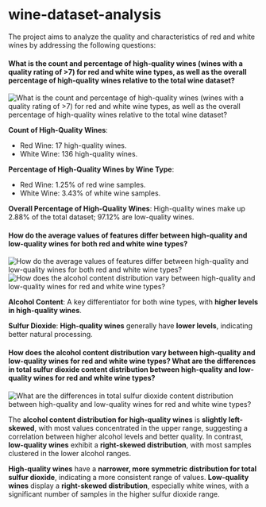 # wine-dataset-analysis

The project aims to analyze the quality and characteristics of red and white wines by addressing the following questions:

#### What is the count and percentage of high-quality wines (wines with a quality rating of >7) for red and white wine types, as well as the overall percentage of high-quality wines relative to the total wine dataset?

![What is the count and percentage of high-quality wines (wines with a quality rating of >7) for red and white wine types, as well as the overall percentage of high-quality wines relative to the total wine dataset?](https://github.com/yildiramdsa/wine_dataset_analysis/blob/main/images/q1.png)

**Count of High-Quality Wines**:

* Red Wine: 17 high-quality wines.
* White Wine: 136 high-quality wines.

**Percentage of High-Quality Wines by Wine Type**:

* Red Wine: 1.25% of red wine samples.
* White Wine: 3.43% of white wine samples.

**Overall Percentage of High-Quality Wines**: High-quality wines make up 2.88% of the total dataset; 97.12% are low-quality wines.

#### How do the average values of features differ between high-quality and low-quality wines for both red and white wine types?

![How do the average values of features differ between high-quality and low-quality wines for both red and white wine types?](https://github.com/yildiramdsa/wine_dataset_analysis/blob/main/images/q2.png)
![How does the alcohol content distribution vary between high-quality and low-quality wines for red and white wine types?](https://github.com/yildiramdsa/wine_dataset_analysis/blob/main/images/q3.png)

**Alcohol Content**: A key differentiator for both wine types, with **higher levels in high-quality wines**.

**Sulfur Dioxide**: **High-quality wines** generally have **lower levels**, indicating better natural processing.

#### How does the alcohol content distribution vary between high-quality and low-quality wines for red and white wine types? What are the differences in total sulfur dioxide content distribution between high-quality and low-quality wines for red and white wine types?

![What are the differences in total sulfur dioxide content distribution between high-quality and low-quality wines for red and white wine types?](https://github.com/yildiramdsa/wine_dataset_analysis/blob/main/images/q4.png)

The **alcohol content distribution for high-quality wines** is **slightly left-skewed**, with most values concentrated in the upper range, suggesting a correlation between higher alcohol levels and better quality. In contrast, **low-quality wines** exhibit a **right-skewed distribution**, with most samples clustered in the lower alcohol ranges.

**High-quality wines** have a **narrower, more symmetric distribution for total sulfur dioxide**, indicating a more consistent range of values. **Low-quality wines** display a **right-skewed distribution**, especially white wines, with a significant number of samples in the higher sulfur dioxide range.
